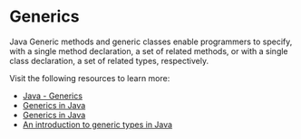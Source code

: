 # Generics

Java Generic methods and generic classes enable programmers to specify, with a single method declaration, a set of related methods, or with a single class declaration, a set of related types, respectively.

Visit the following resources to learn more:

- [Java - Generics](https://www.tutorialspoint.com/java/java_generics.htm)
- [Generics in Java](https://www.javatpoint.com/generics-in-java)
- [Generics in Java](https://www.youtube.com/watch?v=XMvznsY02Mk)
- [An introduction to generic types in Java](https://www.freecodecamp.org/news/understanding-java-generic-types-covariance-and-contravariance-88f4c19763d2/)